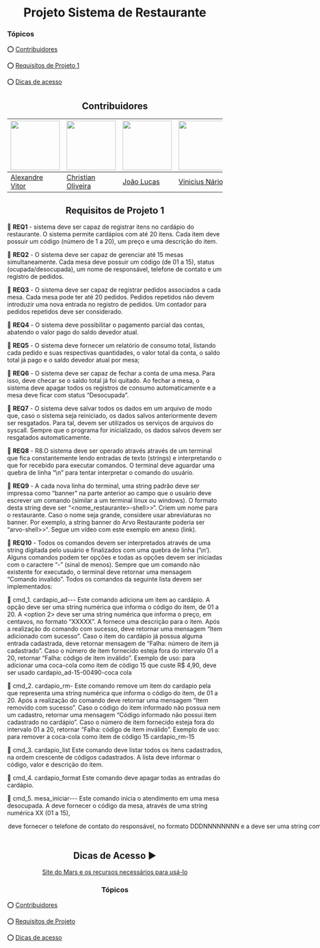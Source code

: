 <div  align="center">
    
 # Projeto Sistema de Restaurante
    
<div  align="left">

### Tópicos

:o: [Contribuidores](#contribuidores)

:o: [Requisitos de Projeto 1](#requisitos-de-projeto-1)

:o: [Dicas de acesso](#dicas-de-acesso-arrow_forward)

</div>

## Contribuidores

| [<img src="https://avatars.githubusercontent.com/u/47225278?v=4" width=115>](https://github.com/0) | [<img src="https://avatars.githubusercontent.com/u/116025325?v=4" width=115>](https://github.com/christiandoramo)    | [<img src="https://avatars.githubusercontent.com/u/65697819?v=4" width=115>](https://github.com/https://github.com/lukajlp) | [<img src="https://avatars.githubusercontent.com/u/69995288?v=4" width=115>](https://github.com/Viinario) |
| -------------------------------------------------------------------------------------------------- | -------------------------------------------------------------------------------------------------------------------- | --------------------------------------------------------------------------------------------------------------------------- | --------------------------------------------------------------------------------------------------------- |
| [Alexandre Vitor](https://github.com/AllexandreVitor)                                              | [Christian Oliveira](https://github.com/christiandoramo)                                                             |                               [João Lucas](https://github.com/https://github.com/lukajlp)                                   | [Vinicius Nário](https://github.com/Viinario)                                                            

## Requisitos de Projeto 1

<div  align="left">

:pushpin: **REQ1** - sistema deve ser capaz de registrar itens no cardápio do restaurante. O sistema
permite cardápios com até 20 itens. Cada item deve possuir um código (número de 1 a
20), um preço e uma descrição do item.

:pushpin: **REQ2** - O sistema deve ser capaz de gerenciar até 15 mesas simultaneamente. Cada mesa
deve possuir um código (de 01 a 15), status (ocupada/desocupada), um nome de
responsável, telefone de contato e um registro de pedidos.

:pushpin: **REQ3** - O sistema deve ser capaz de registrar pedidos associados a cada mesa. Cada mesa
pode ter até 20 pedidos. Pedidos repetidos não devem introduzir uma nova entrada no
registro de pedidos. Um contador para pedidos repetidos deve ser considerado.

:pushpin: **REQ4** - O sistema deve possibilitar o pagamento parcial das contas, abatendo o valor pago do
saldo devedor atual.

:pushpin: **REQ5** - O sistema deve fornecer um relatório de consumo total, listando cada pedido e suas
respectivas quantidades, o valor total da conta, o saldo total já pago e o saldo devedor
atual por mesa;

:pushpin: **REQ6** - O sistema deve ser capaz de fechar a conta de uma mesa. Para isso, deve checar se o
saldo total já foi quitado. Ao fechar a mesa, o sistema deve apagar todos os registros de
consumo automaticamente e a mesa deve ficar com status “Desocupada”.

:pushpin: **REQ7** - O sistema deve salvar todos os dados em um arquivo de modo que, caso o sistema seja
reiniciado, os dados salvos anteriormente devem ser resgatados. Para tal, devem ser
utilizados os serviços de arquivos do syscall. Sempre que o programa for inicializado,
os dados salvos devem ser resgatados automaticamente.

:pushpin: **REQ8** - R8.O sistema deve ser operado através através de um terminal que fica constantemente
lendo entradas de texto (strings) e interpretando o que for recebido para executar
comandos. O terminal deve aguardar uma quebra de linha “\n” para tentar interpretar o
comando do usuário.

:pushpin: **REQ9** - A cada nova linha do terminal, uma string padrão deve ser impressa como “banner” na
parte anterior ao campo que o usuário deve escrever um comando (similar a um
terminal linux ou windows). O formato desta string deve ser
“<nome_restaurante>-shell>>“. Criem um nome para o restaurante. Caso o nome seja
grande, considere usar abreviaturas no banner. Por exemplo, a string banner do Arvo
Restaurante poderia ser “arvo-shell>>“. Segue um vídeo com este exemplo em anexo
(link).

:pushpin: **REQ10** - Todos os comandos devem ser interpretados através de uma string digitada pelo
usuário e finalizados com uma quebra de linha (‘\n’). Alguns comandos podem ter
opções e todas as opções devem ser iniciadas com o caractere “-” (sinal de menos).
Sempre que um comando não existente for executado, o terminal deve retornar uma
mensagem “Comando invalido”. Todos os comandos da seguinte lista devem ser
implementados:

:pushpin: cmd_1. cardapio_ad-<option1>-<option2>-<option3>
Este comando adiciona um item ao cardápio. A opção <option1> deve ser uma
string numérica que informa o código do item, de 01 a 20. A <option 2> deve ser
uma string numérica que informa o preço, em centavos, no formato “XXXXX”. A
<option3> fornece uma descrição para o item. Após a realização do comando
com sucesso, deve retornar uma mensagem “Item adicionado com sucesso”.
Caso o item do cardápio já possua alguma entrada cadastrada, deve retornar
mensagem de “Falha: número de item já cadastrado”. Caso o número de item
fornecido esteja fora do intervalo 01 a 20, retornar “Falha: código de item
inválido”.
Exemplo de uso: para adicionar uma coca-cola como item de código 15 que
custe R$ 4,90, deve ser usado
cardapio_ad-15-00490-coca cola

:pushpin: cmd_2. cardapio_rm-<option1>
Este comando remove um item do cardapio pela <option1> que representa uma
string numérica que informa o código do item, de 01 a 20. Após a realização do
comando deve retornar uma mensagem “Item removido com sucesso”. Caso o
código do item informado não possua nem um cadastro, retornar uma
mensagem “Código informado não possui item cadastrado no cardápio”. Caso o
número de item fornecido esteja fora do intervalo 01 a 20, retornar “Falha: código
de item inválido”.
Exemplo de uso: para remover a coca-cola como item de código 15
cardapio_rm-15

:pushpin: cmd_3. cardapio_list
Este comando deve listar todos os itens cadastrados, na ordem crescente de
códigos cadastrados. A lista deve informar o código, valor e descrição do item.

:pushpin: cmd_4. cardapio_format
Este comando deve apagar todas as entradas do cardápio.

:pushpin: cmd_5. mesa_iniciar-<option1>-<option2>-<option3>
Este comando inicia o atendimento em uma mesa desocupada. A <option1>
deve fornecer o código da mesa, através de uma string numérica XX (01 a 15),
<option 2> deve fornecer o telefone de contato do responsável, no formato
DDDNNNNNNNN e a <option3> deve ser uma string com o nome do
responsável. Após a realização do comando, deve retornar uma mensagem
“Atendimento iniciado com sucesso”. Caso a mesa escolhida já esteja em
atendimento, retornar uma mensagem “Falha: mesa ocupada”. Caso o código da
mesa não seja de 01 a 15, retornar “Falha: mesa inexistente”.
Exemplo de uso: iniciar o serviço na mesa 9 para o cliente Jose Silva
mesa_iniciar-09-08198765432-Jose Silva

  :pushpin: cmd_6. mesa_ad_item-<option1>-<option2>
Este comando adiciona na conta da mesa especificada pela <option1> o item do
cardápio especificado pela <option2>. Após o comando, retornar “Item
adicionado com sucesso”. Caso a mesa especificada não exista, retornar “Falha:
mesa inexistente”. Caso a mesa especificada esteja desocupada, retornar
“Falha: mesa nao iniciou atendimento”. Caso o código do item não tenha sido
cadastrado no cardápio, retornar “Falha: item não cadastrado no cardápio”. Caso
o código do item seja invalido (fora de 01 a 20), retornar “Falha: codigo do item
invalido”.
Exemplo de uso: adicionar o item 10 do cardapio na mesa 9
mesa_ad_item-09-10

:pushpin: cmd_7. mesa_rm_item
Este comando remove da conta da mesa especificada pela <option1> o item do
cardápio especificado pela <option2>. Após o comando, retornar “Item removido
com sucesso”. Caso a mesa especificada não exista, retornar “Falha: mesa
inexistente”. Caso a mesa especificada esteja desocupada, retornar “Falha:
mesa nao iniciou atendimento”. Caso o item não conste no pedido da mesa,
retornar “Falha: item nao consta na conta”. Caso o código do item seja invalido
(fora de 01 a 20), retornar “Falha: codigo do item invalido”.
Exemplo de uso: remover o item 10 do cardapio na mesa 9
mesa_rm_item-09-10

:pushpin: cmd_8. mesa_format
Este comando deve colocar todas as mesas com status “desocupado”,
removendo todos os registros de cada mesa.

:pushpin: cmd_9. mesa_parcial-<option1>
Este comando deve fornecer um relatório de consumo atual, listando cada
pedido e suas respectivas quantidades, o valor total da conta, o saldo total já
pago e o saldo devedor atual por mesa;

:pushpin: cmd_10. mesa_pagar-<option1>-<option2>
Este comando realiza um pagamento parcial na conta da mesa especificada pela
<option1> do valor especificado pela string da <option2>, no formato XXXXXX
em centavos. Após o comando, retornar “Pagamento realizado com sucesso”.
Caso a mesa especificada não exista, retornar “Falha: mesa inexistente”. Caso a
mesa especificada esteja desocupada, retornar “Falha: mesa nao iniciou
atendimento”.

:pushpin: cmd_11. mesa_fechar-<option1>
Este comando deve fechar a mesa. Apenas deve permitir que a mesa seja
fechada caso o saldo devedor atual não seja maior do que zero. Após o
comando, deve retornar uma mensagem “Mesa fechada com sucesso” e a mesa
deve ficar com status “desocupada” e apagar os registros da conta anterior.
Caso a o código da mesa seja inválido (fora de 01 a 10), retornar “Falha: mesa
inexistente”. Caso ainda haja saldo devedor, retornar “Falha: saldo devedor
ainda não quitado. Valor restante: R$ XXXX,XX”, em que o valor restante deve
ser apresentado no formato indicado.

:pushpin: cmd_12. salvar
Deve salvar todas as informações registradas em um arquivo externo. Cabe aos
projetistas do grupo elaborar uma estrutura adequada para o formato do(s)
arquivo(s).

:pushpin: cmd_13. recarregar
Recarrega as informações salvas no arquivo externo na execução atual do
programa. Modificações não salvas serão perdidas e as informações salvas
anteriormente recuperadas.

:pushpin: cmd_14. formatar
Apaga todas as informações da execução atual do programa, deixando todos as
mesas e cardápios vazios. Este comando não deve salvar automaticamente no
arquivo externo, sendo necessário usar posteriormente o comando “salvar” para
registrar a formatação no arquivo externo

</div>

<br>

## Dicas de Acesso :arrow_forward:

<div  align="center">

[Site do Mars e os recursos necessários para usá-lo](http://courses.missouristate.edu/kenvollmar/mars/)

</div>

### Tópicos

<div  align="left">
    
:o: [Contribuidores](#contribuidores)

:o: [Requisitos de Projeto](#requisitos-de-projeto-1)

:o: [Dicas de acesso](#dicas-de-acesso-arrow_forward)

</div>

</div>
</div>
